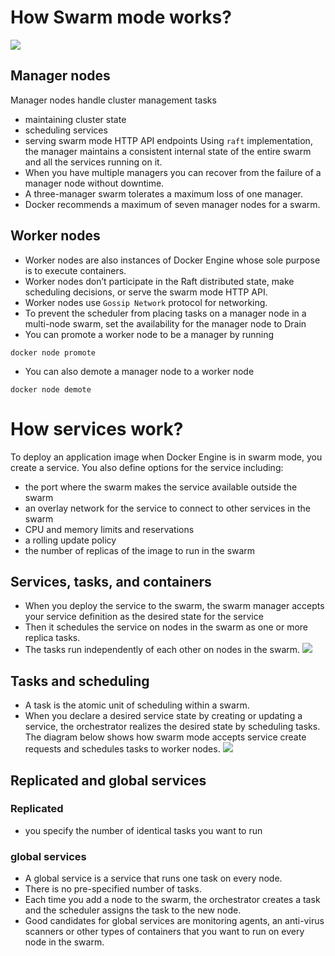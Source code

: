 # How Swarm mode works?
![](https://docs.docker.com/engine/swarm/images/swarm-diagram.png)
## Manager nodes
Manager nodes handle cluster management tasks
- maintaining cluster state
- scheduling services
- serving swarm mode HTTP API endpoints
Using `raft` implementation, the manager maintains a consistent internal state of the entire swarm and all the services running on it.
- When you have multiple managers you can recover from the failure of a manager node without downtime.
- A three-manager swarm tolerates a maximum loss of one manager.
- Docker recommends a maximum of seven manager nodes for a swarm.
## Worker nodes
- Worker nodes are also instances of Docker Engine whose sole purpose is to execute containers.
- Worker nodes don’t participate in the Raft distributed state, make scheduling decisions, or serve the swarm mode HTTP API.
- Worker nodes use `Gossip Network` protocol for networking.
- To prevent the scheduler from placing tasks on a manager node in a multi-node swarm, set the availability for the manager node to Drain
- You can promote a worker node to be a manager by running
```
docker node promote
```
- You can also demote a manager node to a worker node
```
docker node demote
```
# How services work?
To deploy an application image when Docker Engine is in swarm mode, you create a service.
You also define options for the service including:
- the port where the swarm makes the service available outside the swarm
- an overlay network for the service to connect to other services in the swarm
- CPU and memory limits and reservations
- a rolling update policy
- the number of replicas of the image to run in the swarm
## Services, tasks, and containers
- When you deploy the service to the swarm, the swarm manager accepts your service definition as the desired state for the service
- Then it schedules the service on nodes in the swarm as one or more replica tasks. 
- The tasks run independently of each other on nodes in the swarm.
![](https://docs.docker.com/engine/swarm/images/services-diagram.png)
## Tasks and scheduling
- A task is the atomic unit of scheduling within a swarm.
- When you declare a desired service state by creating or updating a service, the orchestrator realizes the desired state by scheduling tasks.
The diagram below shows how swarm mode accepts service create requests and schedules tasks to worker nodes.
![](https://docs.docker.com/engine/swarm/images/service-lifecycle.png)
## Replicated and global services
### Replicated
- you specify the number of identical tasks you want to run
### global services
- A global service is a service that runs one task on every node.
- There is no pre-specified number of tasks.
- Each time you add a node to the swarm, the orchestrator creates a task and the scheduler assigns the task to the new node.
-  Good candidates for global services are monitoring agents, an anti-virus scanners or other types of containers that you want to run on every node in the swarm.
